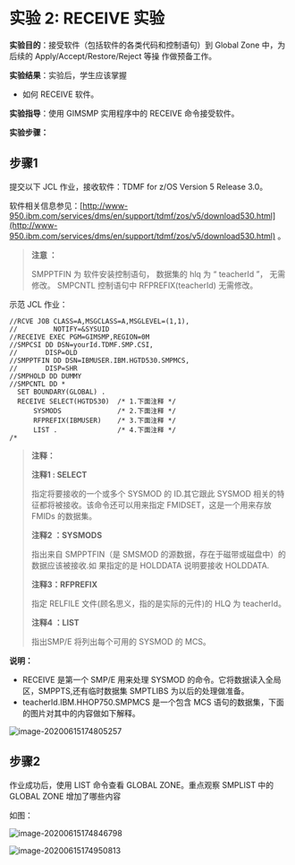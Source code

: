 # 实验 2: RECEIVE 实验

**实验目的**：接受软件（包括软件的各类代码和控制语句）到 Global Zone 中，为后续的 Apply/Accept/Restore/Reject 等操 作做预备工作。

**实验结果**：实验后，学生应该掌握

- 如何 RECEIVE 软件。

**实验指导**：使用 GIMSMP 实用程序中的 RECEIVE 命令接受软件。

**实验步骤：**

## 步骤**1** 

提交以下 JCL 作业，接收软件：TDMF for z/OS Version 5 Release 3.0。

软件相关信息参见：[http://www-950.ibm.com/services/dms/en/support/tdmf/zos/v5/download530.html](http://www-950.ibm.com/services/dms/en/support/tdmf/zos/v5/download530.html) 。

> **注意 ：** 
>
> SMPPTFIN 为 软件安装控制语句， 数据集的 hlq 为 “ teacherId ”， 无需修改。 SMPCNTL 控制语句中 RFPREFIX(teacherId) 无需修改。



示范 JCL 作业：

```
//RCVE JOB CLASS=A,MSGCLASS=A,MSGLEVEL=(1,1), 
//         NOTIFY=&SYSUID
//RECEIVE EXEC PGM=GIMSMP,REGION=0M
//SMPCSI DD DSN=yourId.TDMF.SMP.CSI,
//       DISP=OLD
//SMPPTFIN DD DSN=IBMUSER.IBM.HGTD530.SMPMCS, 
//       DISP=SHR
//SMPHOLD DD DUMMY
//SMPCNTL DD *
  SET BOUNDARY(GLOBAL) .
  RECEIVE SELECT(HGTD530)  /* 1.下面注释 */
      SYSMODS              /* 2.下面注释 */
      RFPREFIX(IBMUSER)    /* 3.下面注释 */
      LIST .               /* 4.下面注释 */
/*

```



> **注释：**
>
> **注释1 : SELECT** 
>
> 指定将要接收的一个或多个 SYSMOD 的 ID.其它跟此 SYSMOD 相关的特征都将被接收。该命令还可以用来指定 FMIDSET，这是一个用来存放 FMIDs 的数据集。
>
>  **注释2 ：SYSMODS** 
>
> 指出来自 SMPPTFIN（是 SMSMOD 的源数据，存在于磁带或磁盘中）的数据应该被接收.如 果指定的是 HOLDDATA 说明要接收 HOLDDATA.
>
> **注释3：RFPREFIX** 
>
> 指定 RELFILE 文件(顾名思义，指的是实际的元件)的 HLQ 为 teacherId。 
>
> **注释4 ：LIST** 
>
> 指出SMP/E 将列出每个可用的 SYSMOD 的 MCS。



**说明：**

* RECEIVE 是第一个 SMP/E 用来处理 SYSMOD 的命令。它将数据读入全局区，SMPPTS,还有临时数据集 SMPTLIBS 为以后的处理做准备。
* teacherId.IBM.HHOP750.SMPMCS 是一个包含 MCS 语句的数据集，下面的图片对其中的内容做如下解释。

![image-20200615174805257](https://tva1.sinaimg.cn/large/007S8ZIlly1gft4baq6ggj30ji0batav.jpg)



## 步骤2

作业成功后，使用 LIST 命令查看 GLOBAL ZONE。重点观察 SMPLIST 中的 GLOBAL ZONE 增加了哪些内容

如图：

![image-20200615174846798](https://tva1.sinaimg.cn/large/007S8ZIlly1gft4bvse9oj30kq06kjsd.jpg)



![image-20200615174950813](https://tva1.sinaimg.cn/large/007S8ZIlly1gft4d0fflfj30ks0fqdii.jpg)